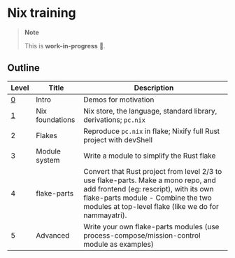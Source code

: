 # Nix training

> **Note**
>
> This is **work-in-progress** 🚧.

## Outline

| Level | Title | Description |
| --- | --- | --- |
| [0](./levels/0/README.md) | Intro | Demos for motivation |
| [1](./levels/1/README.md) | Nix foundations | Nix store, the language, standard library, derivations; `pc.nix` |
| 2 | Flakes | Reproduce `pc.nix` in flake; Nixify full Rust project with devShell |
| 3 | Module system | Write a module to simplify the Rust flake |
| 4 | flake-parts | Convert that Rust project from level 2/3 to use flake-parts. Make a mono repo, and add frontend (eg: rescript), with its own flake-parts module - Combine the two modules at top-level flake (like we do for nammayatri). |
| 5 | Advanced | Write your own flake-parts modules (use process-compose/mission-control module as examples) |